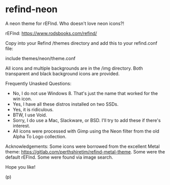 # refind-neon

A neon theme for rEFInd. Who doesn't love neon icons?!

rEFInd: https://www.rodsbooks.com/refind/

Copy into your Refind /themes directory and add this to your refind.conf file:

include themes/neon/theme.conf

All icons and multiple backgrounds are in the /img directory.  Both transparent and black background icons are provided.

Frequently Unasked Questions:
* No, I do not use Windows 8. That's just the name that worked for the win icon.
* Yes, I have all these distros installed on two SSDs.
* Yes, it is ridiculous.
* BTW, I use Void.
* Sorry, I do use a Mac, Slackware, or BSD. I'll try to add these if there's interest.
* All icons were processed with Gimp using the Neon filter from the old Alpha To Logo collection.

Acknowledgements:
Some icons were borrowed from the excellent Metal theme: https://gitlab.com/perthshiretim/refind-metal-theme.
Some were the default rEFInd.
Some were found via image search.

Hope you like!

(p)
